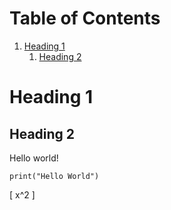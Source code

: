 
# Table of Contents

1.  [Heading 1](#org38e14f9)
    1.  [Heading 2](#orgaf661f5)



<a id="org38e14f9"></a>

# Heading 1


<a id="orgaf661f5"></a>

## Heading 2

Hello world!

    print("Hello World")

\[ x^2 \]

